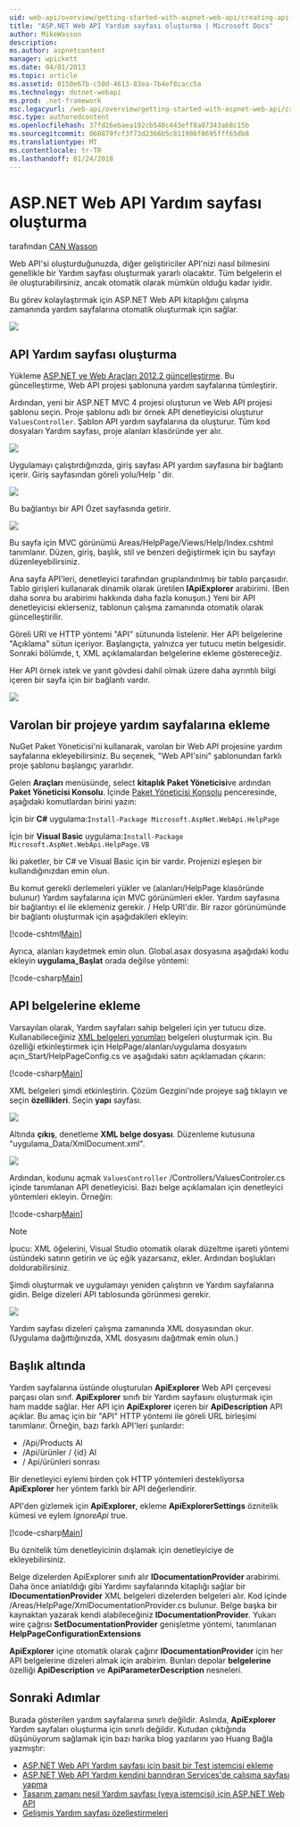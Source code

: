 ```yaml
---
uid: web-api/overview/getting-started-with-aspnet-web-api/creating-api-help-pages
title: "ASP.NET Web API Yardım sayfası oluşturma | Microsoft Docs"
author: MikeWasson
description: 
ms.author: aspnetcontent
manager: wpickett
ms.date: 04/01/2013
ms.topic: article
ms.assetid: 0150e67b-c50d-4613-83ea-7b4ef8cacc5a
ms.technology: dotnet-webapi
ms.prod: .net-framework
msc.legacyurl: /web-api/overview/getting-started-with-aspnet-web-api/creating-api-help-pages
msc.type: authoredcontent
ms.openlocfilehash: 37fd26ebaea192cb540c443eff8a07343ab8c15b
ms.sourcegitcommit: 060879fcf3f73d2366b5c811986f8695fff65db8
ms.translationtype: MT
ms.contentlocale: tr-TR
ms.lasthandoff: 01/24/2018
---
```

<a name="creating-help-pages-for-aspnet-web-api"></a>ASP.NET Web API Yardım sayfası oluşturma
====================
tarafından [CAN Wasson](https://github.com/MikeWasson)

Web API'si oluşturduğunuzda, diğer geliştiriciler API'nizi nasıl bilmesini genellikle bir Yardım sayfası oluşturmak yararlı olacaktır. Tüm belgelerin el ile oluşturabilirsiniz, ancak otomatik olarak mümkün olduğu kadar iyidir.

Bu görev kolaylaştırmak için ASP.NET Web API kitaplığını çalışma zamanında yardım sayfalarına otomatik oluşturmak için sağlar.

![](creating-api-help-pages/_static/image1.png)

## <a name="creating-api-help-pages"></a>API Yardım sayfası oluşturma

Yükleme [ASP.NET ve Web Araçları 2012.2 güncelleştirme](https://go.microsoft.com/fwlink/?LinkId=282650). Bu güncelleştirme, Web API projesi şablonuna yardım sayfalarına tümleştirir.

Ardından, yeni bir ASP.NET MVC 4 projesi oluşturun ve Web API projesi şablonu seçin. Proje şablonu adlı bir örnek API denetleyicisi oluşturur `ValuesController`. Şablon API yardım sayfalarına da oluşturur. Tüm kod dosyaları Yardım sayfası, proje alanları klasöründe yer alır.

![](creating-api-help-pages/_static/image2.png)

Uygulamayı çalıştırdığınızda, giriş sayfası API yardım sayfasına bir bağlantı içerir. Giriş sayfasından göreli yolu/Help ' dir.

![](creating-api-help-pages/_static/image3.png)

Bu bağlantıyı bir API Özet sayfasında getirir.

![](creating-api-help-pages/_static/image4.png)

Bu sayfa için MVC görünümü Areas/HelpPage/Views/Help/Index.cshtml tanımlanır. Düzen, giriş, başlık, stil ve benzeri değiştirmek için bu sayfayı düzenleyebilirsiniz.

Ana sayfa API'leri, denetleyici tarafından gruplandırılmış bir tablo parçasıdır. Tablo girişleri kullanarak dinamik olarak üretilen **IApiExplorer** arabirimi. (Ben daha sonra bu arabirimi hakkında daha fazla konuşun.) Yeni bir API denetleyicisi eklerseniz, tablonun çalışma zamanında otomatik olarak güncelleştirilir.

Göreli URI ve HTTP yöntemi "API" sütununda listelenir. Her API belgelerine "Açıklama" sütun içeriyor. Başlangıçta, yalnızca yer tutucu metin belgesidir. Sonraki bölümde, t, XML açıklamalardan belgelerine ekleme göstereceğiz.

Her API örnek istek ve yanıt gövdesi dahil olmak üzere daha ayrıntılı bilgi içeren bir sayfa için bir bağlantı vardır.

![](creating-api-help-pages/_static/image5.png)

## <a name="adding-help-pages-to-an-existing-project"></a>Varolan bir projeye yardım sayfalarına ekleme

NuGet Paket Yöneticisi'ni kullanarak, varolan bir Web API projesine yardım sayfalarına ekleyebilirsiniz. Bu seçenek, "Web API'sini" şablonundan farklı proje şablonu başlangıç yararlıdır.

Gelen **Araçları** menüsünde, select **kitaplık Paket Yöneticisi**ve ardından **Paket Yöneticisi Konsolu**. İçinde [Paket Yöneticisi Konsolu](http://docs.nuget.org/docs/start-here/using-the-package-manager-console) penceresinde, aşağıdaki komutlardan birini yazın:

İçin bir **C#** uygulama:`Install-Package Microsoft.AspNet.WebApi.HelpPage`

İçin bir **Visual Basic** uygulama:`Install-Package Microsoft.AspNet.WebApi.HelpPage.VB`

İki paketler, bir C# ve Visual Basic için bir vardır. Projenizi eşleşen bir kullandığınızdan emin olun.

Bu komut gerekli derlemeleri yükler ve (alanları/HelpPage klasöründe bulunur) Yardım sayfalarına için MVC görünümleri ekler. Yardım sayfasına bir bağlantıyı el ile eklemeniz gerekir. / Help URI'dir. Bir razor görünümünde bir bağlantı oluşturmak için aşağıdakileri ekleyin:

[!code-cshtml[Main](creating-api-help-pages/samples/sample1.cshtml)]

Ayrıca, alanları kaydetmek emin olun. Global.asax dosyasına aşağıdaki kodu ekleyin **uygulama\_Başlat** orada değilse yöntemi:

[!code-csharp[Main](creating-api-help-pages/samples/sample2.cs?highlight=4)]

## <a name="adding-api-documentation"></a>API belgelerine ekleme

Varsayılan olarak, Yardım sayfaları sahip belgeleri için yer tutucu dize. Kullanabileceğiniz [XML belgeleri yorumları](https://msdn.microsoft.com/library/b2s063f7.aspx) belgeleri oluşturmak için. Bu özelliği etkinleştirmek için HelpPage/alanları/uygulama dosyasını açın\_Start/HelpPageConfig.cs ve aşağıdaki satırı açıklamadan çıkarın:

[!code-csharp[Main](creating-api-help-pages/samples/sample3.cs)]

XML belgeleri şimdi etkinleştirin. Çözüm Gezgini'nde projeye sağ tıklayın ve seçin **özellikleri**. Seçin **yapı** sayfası.

![](creating-api-help-pages/_static/image6.png)

Altında **çıkış**, denetleme **XML belge dosyası**. Düzenleme kutusuna "uygulama\_Data/XmlDocument.xml".

![](creating-api-help-pages/_static/image7.png)

Ardından, kodunu açmak `ValuesController` /Controllers/ValuesControler.cs içinde tanımlanan API denetleyicisi. Bazı belge açıklamaları için denetleyici yöntemleri ekleyin. Örneğin:

[!code-csharp[Main](creating-api-help-pages/samples/sample4.cs)]

> [!NOTE]
> İpucu: XML öğelerini, Visual Studio otomatik olarak düzeltme işareti yöntemi üstündeki satırın getirin ve üç eğik yazarsanız, ekler. Ardından boşlukları doldurabilirsiniz.


Şimdi oluşturmak ve uygulamayı yeniden çalıştırın ve Yardım sayfalarına gidin. Belge dizeleri API tablosunda görünmesi gerekir.

![](creating-api-help-pages/_static/image8.png)

Yardım sayfası dizeleri çalışma zamanında XML dosyasından okur. (Uygulama dağıttığınızda, XML dosyasını dağıtmak emin olun.)

## <a name="under-the-hood"></a>Başlık altında

Yardım sayfalarına üstünde oluşturulan **ApiExplorer** Web API çerçevesi parçası olan sınıf. **ApiExplorer** sınıfı bir Yardım sayfasını oluşturmak için ham madde sağlar. Her API için **ApiExplorer** içeren bir **ApiDescription** API açıklar. Bu amaç için bir "API" HTTP yöntemi ile göreli URL birleşimi tanımlanır. Örneğin, bazı farklı API'leri şunlardır:

- /Api/Products Al
- /Api/ürünler / {id} Al
- / Api/ürünleri sonrası

Bir denetleyici eylemi birden çok HTTP yöntemleri destekliyorsa **ApiExplorer** her yöntem farklı bir API değerlendirir.

API'den gizlemek için **ApiExplorer**, ekleme **ApiExplorerSettings** öznitelik kümesi ve eylem *IgnoreApi* true.

[!code-csharp[Main](creating-api-help-pages/samples/sample5.cs)]

Bu öznitelik tüm denetleyicinin dışlamak için denetleyiciye de ekleyebilirsiniz.

Belge dizelerden ApiExplorer sınıfı alır **IDocumentationProvider** arabirimi. Daha önce anlatıldığı gibi Yardımı sayfalarında kitaplığı sağlar bir **IDocumentationProvider** XML belgeleri dizelerden belgeleri alır. Kod içinde /Areas/HelpPage/XmlDocumentationProvider.cs bulunur. Belge başka bir kaynaktan yazarak kendi alabileceğiniz **IDocumentationProvider**. Yukarı wire çağrısı **SetDocumentationProvider** genişletme yöntemi, tanımlanan **HelpPageConfigurationExtensions**

**ApiExplorer** içine otomatik olarak çağırır **IDocumentationProvider** için her API belgelerine dizeleri almak için arabirim. Bunları depolar **belgelerine** özelliği **ApiDescription** ve **ApiParameterDescription** nesneleri.

## <a name="next-steps"></a>Sonraki Adımlar

Burada gösterilen yardım sayfalarına sınırlı değildir. Aslında, **ApiExplorer** Yardım sayfaları oluşturma için sınırlı değildir. Kutudan çıktığında düşünüyorum sağlamak için bazı harika blog yazılarını yao Huang Bağla yazmıştır:

- [ASP.NET Web API Yardım sayfası için basit bir Test istemcisi ekleme](https://blogs.msdn.com/b/yaohuang1/archive/2012/12/02/adding-a-simple-test-client-to-asp-net-web-api-help-page.aspx)
- [ASP.NET Web API Yardım kendini barındıran Services'de çalışma sayfası yapma](https://blogs.msdn.com/b/yaohuang1/archive/2012/12/20/making-asp-net-web-api-help-page-work-on-self-hosted-services.aspx)
- [Tasarım zamanı nesil Yardım sayfası (veya istemcisi) için ASP.NET Web API](https://blogs.msdn.com/b/yaohuang1/archive/2013/01/20/design-time-generation-of-help-page-or-proxy-for-asp-net-web-api.aspx)
- [Gelişmiş Yardım sayfası özelleştirmeleri](https://blogs.msdn.com/b/yaohuang1/archive/2012/12/10/asp-net-web-api-help-page-part-3-advanced-help-page-customizations.aspx)
